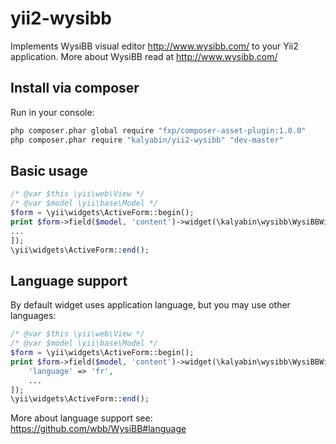 # yii2-wysibb
Implements WysiBB visual editor http://www.wysibb.com/ to your Yii2 application.
More about WysiBB read at http://www.wysibb.com/

## Install via composer

Run in your console:

```bash
php composer.phar global require "fxp/composer-asset-plugin:1.0.0"
php composer.phar require "kalyabin/yii2-wysibb" "dev-master"
```

## Basic usage

```php
/* @var $this \yii\web\View */
/* @var $model \yii\base\Model */
$form = \yii\widgets\ActiveForm::begin();
print $form->field($model, 'content')->widget(\kalyabin\wysibb\WysiBBWidget::className(), [
...
]);
\yii\widgets\ActiveForm::end();
```

## Language support

By default widget uses application language, but you may use other languages:

```php
/* @var $this \yii\web\View */
/* @var $model \yii\base\Model */
$form = \yii\widgets\ActiveForm::begin();
print $form->field($model, 'content')->widget(\kalyabin\wysibb\WysiBBWidget::className(), [
    'language' => 'fr',
    ...
]);
\yii\widgets\ActiveForm::end();
```

More about language support see: https://github.com/wbb/WysiBB#language

